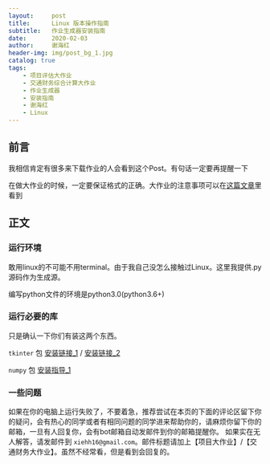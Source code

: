 ```yaml
---
layout:     post
title:      Linux 版本操作指南
subtitle:   作业生成器安装指南
date:       2020-02-03
author:     谢海红
header-img: img/post_bg_1.jpg
catalog: true
tags:
    - 项目评估大作业
    - 交通财务综合计算大作业
    - 作业生成器
    - 安装指南
    - 谢海红
    - Linux
---
```


## 前言

我相信肯定有很多来下载作业的人会看到这个Post。有句话一定要再提醒一下

在做大作业的时候，一定要保证格式的正确。大作业的注意事项可以在[这篇文章](https://bjtuxiehh.github.io/2019/11/04/%E9%A1%B9%E7%9B%AE%E8%AF%84%E4%BC%B0%E5%A4%A7%E4%BD%9C%E4%B8%9A%E6%98%93%E8%A7%81%E9%94%99%E8%AF%AF/)里看到

## 正文
### 运行环境

敢用linux的不可能不用terminal。由于我自己没怎么接触过Linux。这里我提供.py 源码作为生成源。

编写python文件的环境是python3.0(python3.6+)


### 运行必要的库

只是确认一下你们有装这两个东西。

`tkinter` 包 [安装链接_1](https://www.jianshu.com/p/d247f9b2a88d) / [安装链接_2](https://blog.csdn.net/qq_24726509/article/details/84312468)

`numpy` 包 [安装指导_1](https://blog.csdn.net/sinat_28224453/article/details/51462935)



### 一些问题 
如果在你的电脑上运行失败了，不要着急，推荐尝试在本页的下面的评论区留下你的疑问，会有热心的同学或者有相同问题的同学进来帮助你的，请麻烦你留下你的邮箱，一旦有人回复你，会有bot邮箱自动发邮件到你的邮箱提醒你。
如果实在无人解答，请发邮件到 `xiehh16@gmail.com`。邮件标题请加上【项目大作业】/【交通财务大作业】。虽然不经常看，但是看到会回复的。
